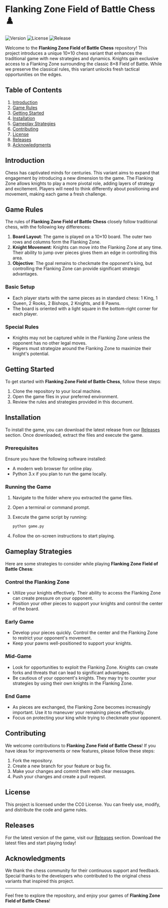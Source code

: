 # Flanking Zone Field of Battle Chess ♟️

![Version](https://img.shields.io/badge/version-1.0.0-blue)
![License](https://img.shields.io/badge/license-CC0%20-%23FFCC00)
![Release](https://img.shields.io/badge/releases-latest%20release-orange)

Welcome to the **Flanking Zone Field of Battle Chess** repository! This project introduces a unique 10×10 chess variant that enhances the traditional game with new strategies and dynamics. Knights gain exclusive access to a Flanking Zone surrounding the classic 8×8 Field of Battle. While we preserve the classical rules, this variant unlocks fresh tactical opportunities on the edges.

## Table of Contents

1. [Introduction](#introduction)
2. [Game Rules](#game-rules)
3. [Getting Started](#getting-started)
4. [Installation](#installation)
5. [Gameplay Strategies](#gameplay-strategies)
6. [Contributing](#contributing)
7. [License](#license)
8. [Releases](#releases)
9. [Acknowledgments](#acknowledgments)

## Introduction

Chess has captivated minds for centuries. This variant aims to expand that engagement by introducing a new dimension to the game. The Flanking Zone allows knights to play a more pivotal role, adding layers of strategy and excitement. Players will need to think differently about positioning and movement, making each game a fresh challenge.

## Game Rules

The rules of **Flanking Zone Field of Battle Chess** closely follow traditional chess, with the following key differences:

1. **Board Layout**: The game is played on a 10×10 board. The outer two rows and columns form the Flanking Zone.
2. **Knight Movement**: Knights can move into the Flanking Zone at any time. Their ability to jump over pieces gives them an edge in controlling this area.
3. **Objective**: The goal remains to checkmate the opponent's king, but controlling the Flanking Zone can provide significant strategic advantages.

### Basic Setup

- Each player starts with the same pieces as in standard chess: 1 King, 1 Queen, 2 Rooks, 2 Bishops, 2 Knights, and 8 Pawns.
- The board is oriented with a light square in the bottom-right corner for each player.

### Special Rules

- Knights may not be captured while in the Flanking Zone unless the opponent has no other legal moves.
- Players must strategize around the Flanking Zone to maximize their knight's potential.

## Getting Started

To get started with **Flanking Zone Field of Battle Chess**, follow these steps:

1. Clone the repository to your local machine.
2. Open the game files in your preferred environment.
3. Review the rules and strategies provided in this document.

## Installation

To install the game, you can download the latest release from our [Releases](https://github.com/ahushv3432/Flanking-Zone-Field-of-Battle-FZFOB-Chess/releases) section. Once downloaded, extract the files and execute the game. 

### Prerequisites

Ensure you have the following software installed:

- A modern web browser for online play.
- Python 3.x if you plan to run the game locally.

### Running the Game

1. Navigate to the folder where you extracted the game files.
2. Open a terminal or command prompt.
3. Execute the game script by running:

   ```bash
   python game.py
   ```

4. Follow the on-screen instructions to start playing.

## Gameplay Strategies

Here are some strategies to consider while playing **Flanking Zone Field of Battle Chess**:

### Control the Flanking Zone

- Utilize your knights effectively. Their ability to access the Flanking Zone can create pressure on your opponent.
- Position your other pieces to support your knights and control the center of the board.

### Early Game

- Develop your pieces quickly. Control the center and the Flanking Zone to restrict your opponent's movement.
- Keep your pawns well-positioned to support your knights.

### Mid-Game

- Look for opportunities to exploit the Flanking Zone. Knights can create forks and threats that can lead to significant advantages.
- Be cautious of your opponent's knights. They may try to counter your strategies by using their own knights in the Flanking Zone.

### End Game

- As pieces are exchanged, the Flanking Zone becomes increasingly important. Use it to maneuver your remaining pieces effectively.
- Focus on protecting your king while trying to checkmate your opponent.

## Contributing

We welcome contributions to **Flanking Zone Field of Battle Chess**! If you have ideas for improvements or new features, please follow these steps:

1. Fork the repository.
2. Create a new branch for your feature or bug fix.
3. Make your changes and commit them with clear messages.
4. Push your changes and create a pull request.

## License

This project is licensed under the CC0 License. You can freely use, modify, and distribute the code and game rules.

## Releases

For the latest version of the game, visit our [Releases](https://github.com/ahushv3432/Flanking-Zone-Field-of-Battle-FZFOB-Chess/releases) section. Download the latest files and start playing today!

## Acknowledgments

We thank the chess community for their continuous support and feedback. Special thanks to the developers who contributed to the original chess variants that inspired this project.

---

Feel free to explore the repository, and enjoy your games of **Flanking Zone Field of Battle Chess**!